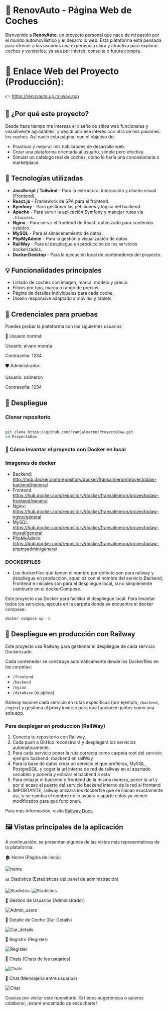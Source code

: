 # 🚗 RenovAuto - Página Web de Coches

Bienvenido a **RenovAuto**, un proyecto personal que nace de mi pasión por el mundo automovilístico y el desarrollo web. Esta plataforma está pensada para ofrecer a los usuarios una experiencia clara y atractiva para explorar coches y venderlos, ya sea por interés, consulta o futura compra.

# 🔗 Enlace Web del Proyecto (Producción):
👉 https://renovauto.up.railway.app

## 🎯 ¿Por qué este proyecto?

Desde hace tiempo me interesa el diseño de sitios web funcionales y visualmente agradables, y decidí unir ese interés con otra de mis pasiones: los coches. Así nació esta página, con el objetivo de:

- Practicar y mejorar mis habilidades de desarrollo web.
- Crear una plataforma orientada al usuario, simple pero efectiva.
- Simular un catálogo real de coches, como lo haría una concesionaria o marketplace.

## 🧰 Tecnologías utilizadas

- **JavaScript / Tailwind** - Para la estructura, interacción y diseño visual (Frontend).
- **React.js** - Framework de SPA para el frontend.
- **Symfony** - Para gestionar las peticiones y lógica del backend.
- **Apache** - Para servir la aplicación Symfony y manejar rutas vía `.htaccess`.
- **Nginx** - Para servir el frontend de React, optimizado para contenido estático.
- **MySQL** - Para el almacenamiento de datos.
- **PhpMyAdmin** - Para la gestión y visualización de datos.
- **RailWay** - Para el despliegue en producción de los servicios dockerizados.
- **DockerDesktop** - Para la ejecución local de contenedores del proyecto.

## 💡 Funcionalidades principales

- Listado de coches con imagen, marca, modelo y precio.
- Filtros por tipo, marca o rango de precios.
- Página de detalles individuales para cada coche.
- Diseño responsive adaptado a móviles y tablets.
  
## 🔐 Credenciales para pruebas
Puedes probar la plataforma con los siguientes usuarios:

👤 Usuario normal:

Usuario: alvaro morata

Contraseña: 1234

🛡️ Administrador:

Usuario: salmeron

Contraseña: 1234

## 🚀 Despliegue

### Clonar repositorio

```bash

git clone https://github.com/FranSalmeron/ProyectoDaw.git
cd ProyectoDaw

```

### 🚀 Cómo levantar el proyecto con Docker en local

### Imagenes de docker

- Backend: http://hub.docker.com/repository/docker/fransalmeron/proyectodaw-backend/general
- Frontend: https://hub.docker.com/repository/docker/fransalmeron/proyectodaw-frontend/general
- Nginx: https://hub.docker.com/repository/docker/fransalmeron/proyectodaw-nginx/general
- MySQL: https://hub.docker.com/repository/docker/fransalmeron/proyectodaw-mysql/general
- PhpMyAdmin: https://hub.docker.com/repository/docker/fransalmeron/proyectodaw-phpmyadmin/general

### DOCKERFILES

- Los dockerfiles que tienen el nombre por defecto son para railway y despliegue en produccion, aquellos con el nombre del servicio Backend, Frontend e iniciales son para el despliegue local, si no simplemente cambiarlo en el dockerCompose.

Este proyecto usa Docker para facilitar el despliegue local. Para levantar todos los servicios, ejecuta en la carpeta donde se encuentra el docker compose:

```bash
docker compose up -d
```
## 🚀 Despliegue en producción con Railway

Este proyecto usa Railway para gestionar el despliegue de cada servicio Dockerizado.

Cada contenedor se construye automáticamente desde los Dockerfiles en las carpetas:

- `/frontend`
- `/backend`
- `/nginx`
- `/database` (si aplica)

Railway expone cada servicio en rutas específicas (por ejemplo, `/backend`, `/nginx`) y gestiona el proxy inverso para que funcionen juntos como una sola app.

### Para desplegar en produccion (RailWay)

1. Conecta tu repositorio con Railway.
2. Cada push a GitHub reconstruirá y desplegará los servicios automáticamente.
3. Para cada servicio poner la ruta correcta como carpeta root del servicio ejemplo backend: /backend en railWay
4. Para la base de datos crear un servicio el que prefieras, MySQL, PostgreSQL, y coger la url interna de red de railway en el apartado variables y ponerla y enlazar el backend a esta
5. Para enlazar el backend y frontend de la misma manera, poner la url y por si acaso el puerto del servicio backend interno de la red al frontend
6. IMPORTANTE, railway utilizara los dockerfile que se llaman exactamente asi, si se cambia el nombre no lo usuara y aparte estos ya vienen modificados para que funcionen.

Para más información, visita [Railway Docs](https://docs.railway.app/).

## 🖼️ Vistas principales de la aplicación
A continuación, se presentan algunas de las vistas más representativas de la plataforma:

🏠 Home (Página de inicio)

![home](docs-(documentacion)/docsImages/home.png)

📊 Stadistics (Estadísticas del panel de administración)

![Stadistics](docs-(documentacion)/docsImages/stadistics1.png)
![Stadistics](docs-(documentacion)/docsImages/stadistics2.png)

👥 Gestión de Usuarios (Administrador)

![Admin_users](docs-(documentacion)/docsImages/admin_users.png)

🚗 Detalle de Coche (Car Details)

![Car_details](docs-(documentacion)/docsImages/car_details.png)

📝 Registro (Register)

![Register](docs-(documentacion)/docsImages/Register.png)

💬 Chats (Chats de los usuarios)

![Chats](docs-(documentacion)/docsImages/Chats.png)

💬 Chat (Mensajería entre usuarios)

![Chat](docs-(documentacion)/docsImages/Chat.png)

Gracias por visitar este repositorio. Si tienes sugerencias o quieres colaborar, ¡estaré encantado de escucharte!

